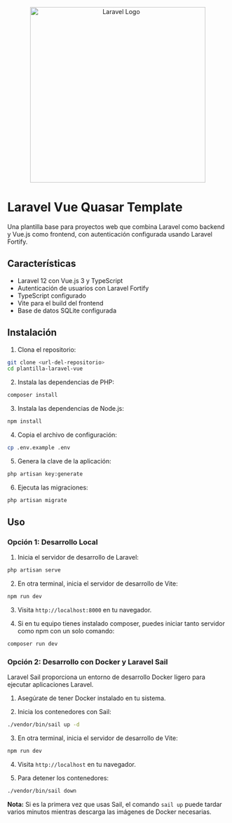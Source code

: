 <p align="center"><a href="https://laravel.com" target="_blank"><img src="https://raw.githubusercontent.com/laravel/art/master/logo-lockup/5%20SVG/2%20CMYK/1%20Full%20Color/laravel-logolockup-cmyk-red.svg" width="400" alt="Laravel Logo"></a></p>

# Laravel Vue Quasar Template

Una plantilla base para proyectos web que combina Laravel como backend y Vue.js como frontend, con autenticación configurada usando Laravel Fortify.

## Características

-   Laravel 12 con Vue.js 3 y TypeScript
-   Autenticación de usuarios con Laravel Fortify
-   TypeScript configurado
-   Vite para el build del frontend
-   Base de datos SQLite configurada

## Instalación

1. Clona el repositorio:

```bash
git clone <url-del-repositorio>
cd plantilla-laravel-vue
```

2. Instala las dependencias de PHP:

```bash
composer install
```

3. Instala las dependencias de Node.js:

```bash
npm install
```

4. Copia el archivo de configuración:

```bash
cp .env.example .env
```

5. Genera la clave de la aplicación:

```bash
php artisan key:generate
```

6. Ejecuta las migraciones:

```bash
php artisan migrate
```

## Uso

### Opción 1: Desarrollo Local

1. Inicia el servidor de desarrollo de Laravel:

```bash
php artisan serve
```

2. En otra terminal, inicia el servidor de desarrollo de Vite:

```bash
npm run dev
```

3. Visita `http://localhost:8000` en tu navegador.

4. Si en tu equipo tienes instalado composer, puedes iniciar tanto servidor como npm con un solo comando:

```bash
composer run dev
```

### Opción 2: Desarrollo con Docker y Laravel Sail

Laravel Sail proporciona un entorno de desarrollo Docker ligero para ejecutar aplicaciones Laravel.

1. Asegúrate de tener Docker instalado en tu sistema.

2. Inicia los contenedores con Sail:

```bash
./vendor/bin/sail up -d
```

3. En otra terminal, inicia el servidor de desarrollo de Vite:

```bash
npm run dev
```

4. Visita `http://localhost` en tu navegador.

5. Para detener los contenedores:

```bash
./vendor/bin/sail down
```

**Nota:** Si es la primera vez que usas Sail, el comando `sail up` puede tardar varios minutos mientras descarga las imágenes de Docker necesarias.
